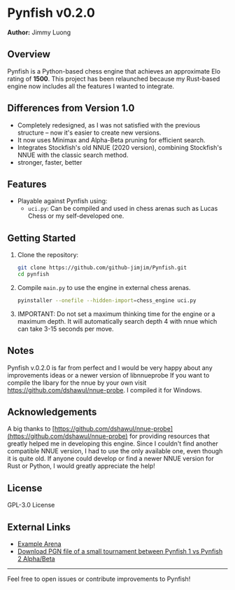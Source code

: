 # Pynfish v0.2.0

**Author:** Jimmy Luong

## Overview
Pynfish is a Python-based chess engine that achieves an approximate Elo rating of **1500**. This project has been relaunched because my Rust-based engine now includes all the features I wanted to integrate.

## Differences from Version 1.0
- Completely redesigned, as I was not satisfied with the previous structure – now it's easier to create new versions.
- It now uses Minimax and Alpha-Beta pruning for efficient search.
- Integrates Stockfish's old NNUE (2020 version), combining Stockfish's NNUE with the classic search method.
- stronger, faster, better

## Features
- Playable against Pynfish using:
  - `uci.py`: Can be compiled and used in chess arenas such as Lucas Chess or my self-developed one.

## Getting Started
1. Clone the repository:
   ```bash
   git clone https://github.com/github-jimjim/Pynfish.git
   cd pynfish
   ```
2. Compile `main.py` to use the engine in external chess arenas.
   ```bash
   pyinstaller --onefile --hidden-import=chess_engine uci.py
   ```
3. IMPORTANT: Do not set a maximum thinking time for the engine or a maximum depth. It will automatically search depth 4 with nnue which can take 3-15 seconds per move.

## Notes
Pynfish v.0.2.0 is far from perfect and I would be very happy about any improvements ideas or a newer version of libnnueprobe
If you want to compile the libary for the nnue by your own visit https://github.com/dshawul/nnue-probe. I compiled it for Windows.

## Acknowledgements
A big thanks to [https://github.com/dshawul/nnue-probe](https://github.com/dshawul/nnue-probe) for providing resources that greatly helped me in developing this engine. Since I couldn't find another compatible NNUE version, I had to use the only available one, even though it is quite old. If anyone could develop or find a newer NNUE version for Rust or Python, I would greatly appreciate the help!

## License
GPL-3.0 License

## External Links
- [Example Arena](https://github.com/github-jimjim/Arenmy)
- [Download PGN file of a small tournament between Pynfish 1 vs Pynfish 2 Alpha/Beta](https://drive.google.com/file/d/1Sq6ptOuKYYrNAw8Y0393LpT-81ufu6aR/view?usp=sharing)
---
Feel free to open issues or contribute improvements to Pynfish!
